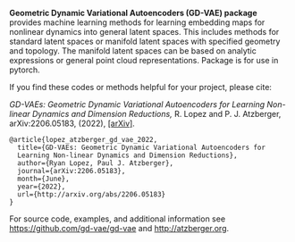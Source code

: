 
**Geometric Dynamic Variational Autoencoders (GD-VAE) package** provides machine
learning methods for learning embedding maps for nonlinear dynamics into
general latent spaces. This includes methods for standard latent spaces or
manifold latent spaces with specified geometry and topology. The manifold
latent spaces can be based on analytic expressions or general point cloud
representations.  Package is for use in pytorch.
 
If you find these codes or methods helpful for your project, please cite: 

*GD-VAEs: Geometric Dynamic Variational Autoencoders for 
Learning Non-linear Dynamics and Dimension Reductions,*
R. Lopez and P. J. Atzberger, arXiv:2206.05183, (2022), 
[[arXiv]](http://arxiv.org/abs/2206.05183).

```
@article{lopez_atzberger_gd_vae_2022,
  title={GD-VAEs: Geometric Dynamic Variational Autoencoders for 
  Learning Non-linear Dynamics and Dimension Reductions},
  author={Ryan Lopez, Paul J. Atzberger},
  journal={arXiv:2206.05183},  
  month={June},
  year={2022},
  url={http://arxiv.org/abs/2206.05183}
}
```  

For source code, examples, and additional information see
<https://github.com/gd-vae/gd-vae> and <http://atzberger.org>.

